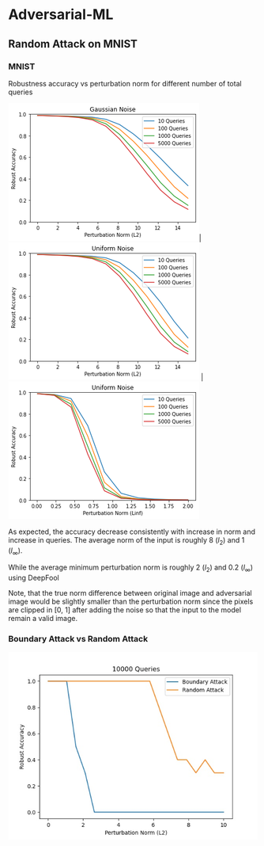 # Adversarial-ML



## Random Attack on MNIST

### MNIST

Robustness accuracy vs perturbation norm for different number of total queries

![](Results/MNIST/Gaussian_Noise.png)|![](Results/MNIST/Uniform_Noise.png) |![](Results/MNIST/Uniform_Noise_Linf.png)



As expected, the accuracy decrease consistently with increase in norm and increase in queries. The average norm of the input is roughly 8 ($l_2$) and 1 ($l_\infty$).

While the average minimum perturbation norm is roughly 2 ($l_2$) and 0.2 ($l_\infty$) using DeepFool

Note, that the true norm difference between original image and adversarial image would be slightly smaller than the perturbation norm since the pixels are clipped in [0, 1] after adding the noise so that the input to the model remain a valid image. 

### Boundary Attack vs Random Attack

![](Results/MNIST/mnist_robust_acc.jpg)